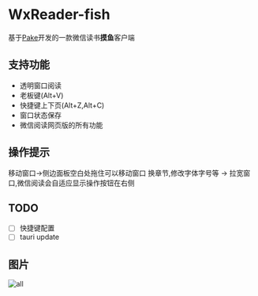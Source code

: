 # WxReader-fish

基于[Pake](https://github.com/tw93/Pake)开发的一款微信读书**摸鱼**客户端

## 支持功能

- 透明窗口阅读
- 老板键(Alt+V)
- 快捷键上下页(Alt+Z,Alt+C)
- 窗口状态保存
- 微信阅读网页版的所有功能

## 操作提示

移动窗口->侧边面板空白处拖住可以移动窗口
换章节,修改字体字号等 -> 拉宽窗口,微信阅读会自适应显示操作按钮在右侧

## TODO

- [ ] 快捷键配置
- [ ] tauri update

## 图片

![all](https://github.com/AprDeci/WxReader-fish/blob/main/imgs/all.png)
